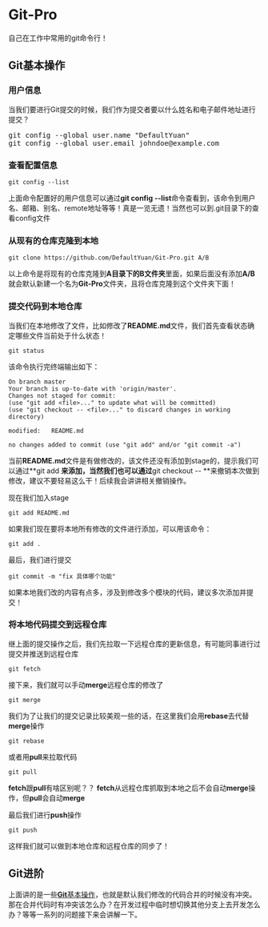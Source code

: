 # Git-Pro
自己在工作中常用的git命令行！

## <a name="basic">Git基本操作</a>
### 用户信息
当我们要进行Git提交的时候，我们作为提交者要以什么姓名和电子邮件地址进行提交？
<pre>
git config --global user.name "DefaultYuan"
git config --global user.email johndoe@example.com
</pre>
### 查看配置信息
```shell
git config --list
```
上面命令配置好的用户信息可以通过**git config --list**命令查看到，该命令到用户名、邮箱、别名、remote地址等等！真是一览无遗！当然也可以到.git目录下的查看config文件

### 从现有的仓库克隆到本地
```shell
git clone https://github.com/DefaultYuan/Git-Pro.git A/B
```
以上命令是将现有的仓库克隆到**A目录下的B文件夹**里面，如果后面没有添加**A/B**就会默认新建一个名为**Git-Pro**文件夹，且将仓库克隆到这个文件夹下面！

### 提交代码到本地仓库
当我们在本地修改了文件，比如修改了**README.md**文件，我们首先查看状态确定哪些文件当前处于什么状态！
```shell
git status
```
该命令执行完终端输出如下：
```shell
On branch master
Your branch is up-to-date with 'origin/master'.
Changes not staged for commit:
(use "git add <file>..." to update what will be committed)
(use "git checkout -- <file>..." to discard changes in working directory)

modified:   README.md

no changes added to commit (use "git add" and/or "git commit -a")
```
当前**README.md**文件是有做修改的，该文件还没有添加到stage的，提示我们可以通过**git add <file>**来添加，当然我们也可以通过**git checkout -- <file>**来撤销本次做到修改，建议不要轻易这么干！后续我会讲讲相关撤销操作。

现在我们加入stage
```shell
git add README.md
```
如果我们现在要将本地所有修改的文件进行添加，可以用该命令：
```shell
git add .
```
最后，我们进行提交
```shell
git commit -m "fix 具体哪个功能"
```
如果本地我们改的内容有点多，涉及到修改多个模块的代码，建议多次添加并提交！

### 将本地代码提交到远程仓库
继上面的提交操作之后，我们先拉取一下远程仓库的更新信息，有可能同事进行过提交并推送到远程仓库
```shell
git fetch
```
接下来，我们就可以手动**merge**远程仓库的修改了
```shell
git merge
```
我们为了让我们的提交记录比较美观一些的话，在这里我们会用**rebase**去代替**merge**操作
```shell
git rebase
```
或者用**pull**来拉取代码
```shell
git pull
```
**fetch**跟**pull**有啥区别呢？？
**fetch**从远程仓库抓取到本地之后不会自动**merge**操作，但**pull**会自动**merge**

最后我们进行**push**操作
```shell
git push
```
这样我们就可以做到本地仓库和远程仓库的同步了！

## Git进阶
上面讲的是一些[**Git**基本操作](#basic)，也就是默认我们修改的代码合并的时候没有冲突。
那在合并代码时有冲突该怎么办？在开发过程中临时想切换其他分支上去开发怎么办？等等一系列的问题接下来会讲解一下。
